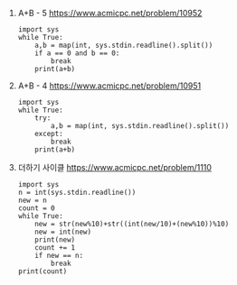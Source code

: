 1. A+B - 5 https://www.acmicpc.net/problem/10952

   ```
   import sys
   while True:
       a,b = map(int, sys.stdin.readline().split())
       if a == 0 and b == 0:
           break
       print(a+b)
   ```

2. A+B - 4 https://www.acmicpc.net/problem/10951

   ```
   import sys
   while True:
       try:
           a,b = map(int, sys.stdin.readline().split())
       except:
           break
       print(a+b)
   ```

3. 더하기 사이클 https://www.acmicpc.net/problem/1110

   ```
   import sys
   n = int(sys.stdin.readline())
   new = n
   count = 0
   while True:
       new = str(new%10)+str((int(new/10)+(new%10))%10)
       new = int(new)
       print(new)
       count += 1 
       if new == n:
           break
   print(count)
   ```

   